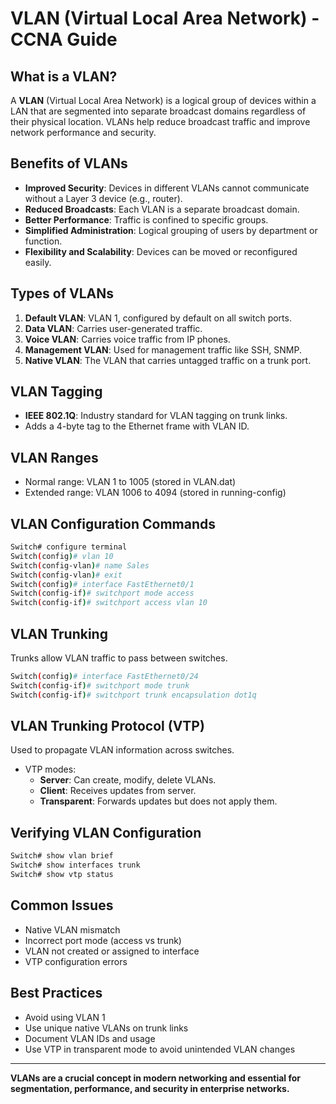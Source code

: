 # VLAN (Virtual Local Area Network) - CCNA Guide

## What is a VLAN?
A **VLAN** (Virtual Local Area Network) is a logical group of devices within a LAN that are segmented into separate broadcast domains regardless of their physical location. VLANs help reduce broadcast traffic and improve network performance and security.

## Benefits of VLANs
- **Improved Security**: Devices in different VLANs cannot communicate without a Layer 3 device (e.g., router).
- **Reduced Broadcasts**: Each VLAN is a separate broadcast domain.
- **Better Performance**: Traffic is confined to specific groups.
- **Simplified Administration**: Logical grouping of users by department or function.
- **Flexibility and Scalability**: Devices can be moved or reconfigured easily.

## Types of VLANs
1. **Default VLAN**: VLAN 1, configured by default on all switch ports.
2. **Data VLAN**: Carries user-generated traffic.
3. **Voice VLAN**: Carries voice traffic from IP phones.
4. **Management VLAN**: Used for management traffic like SSH, SNMP.
5. **Native VLAN**: The VLAN that carries untagged traffic on a trunk port.

## VLAN Tagging
- **IEEE 802.1Q**: Industry standard for VLAN tagging on trunk links.
- Adds a 4-byte tag to the Ethernet frame with VLAN ID.

## VLAN Ranges
- Normal range: VLAN 1 to 1005 (stored in VLAN.dat)
- Extended range: VLAN 1006 to 4094 (stored in running-config)

## VLAN Configuration Commands
```bash
Switch# configure terminal
Switch(config)# vlan 10
Switch(config-vlan)# name Sales
Switch(config-vlan)# exit
Switch(config)# interface FastEthernet0/1
Switch(config-if)# switchport mode access
Switch(config-if)# switchport access vlan 10
```

## VLAN Trunking
Trunks allow VLAN traffic to pass between switches.
```bash
Switch(config)# interface FastEthernet0/24
Switch(config-if)# switchport mode trunk
Switch(config-if)# switchport trunk encapsulation dot1q
```

## VLAN Trunking Protocol (VTP)
Used to propagate VLAN information across switches.
- VTP modes:
  - **Server**: Can create, modify, delete VLANs.
  - **Client**: Receives updates from server.
  - **Transparent**: Forwards updates but does not apply them.

## Verifying VLAN Configuration
```bash
Switch# show vlan brief
Switch# show interfaces trunk
Switch# show vtp status
```

## Common Issues
- Native VLAN mismatch
- Incorrect port mode (access vs trunk)
- VLAN not created or assigned to interface
- VTP configuration errors

## Best Practices
- Avoid using VLAN 1
- Use unique native VLANs on trunk links
- Document VLAN IDs and usage
- Use VTP in transparent mode to avoid unintended VLAN changes

---

**VLANs are a crucial concept in modern networking and essential for segmentation, performance, and security in enterprise networks.**
